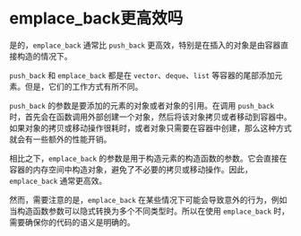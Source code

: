 # emplace_back更高效吗

是的，`emplace_back` 通常比 `push_back` 更高效，特别是在插入的对象是由容器直接构造的情况下。

`push_back` 和 `emplace_back` 都是在 `vector`、`deque`、`list` 等容器的尾部添加元素。但是，它们的工作方式有所不同。

`push_back` 的参数是要添加的元素的对象或者对象的引用。在调用 `push_back` 时，首先会在函数调用外部创建一个对象，然后将该对象拷贝或者移动到容器中。如果对象的拷贝或移动操作很耗时，或者对象只需要在容器中创建，那么这种方式就会有一些额外的性能开销。

相比之下，`emplace_back` 的参数是用于构造元素的构造函数的参数。它会直接在容器的内存空间中构造对象，避免了不必要的拷贝或移动操作。因此，`emplace_back` 通常更高效。

然而，需要注意的是，`emplace_back` 在某些情况下可能会导致意外的行为，例如当构造函数参数可以隐式转换为多个不同类型时。所以在使用 `emplace_back` 时，需要确保你的代码的语义是明确的。